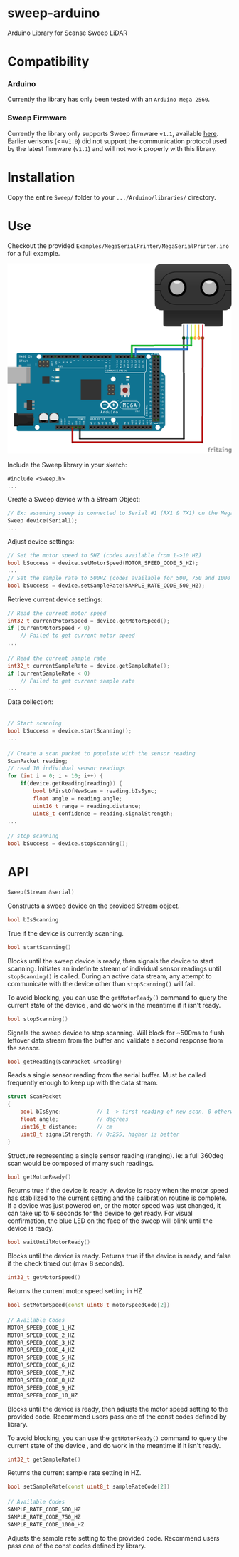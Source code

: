 # sweep-arduino
Arduino Library for Scanse Sweep LiDAR

# Compatibility
### Arduino
Currently the library has only been tested with an `Arduino Mega 2560`.
### Sweep Firmware
Currently the library only supports Sweep firmware `v1.1`, available [here](http://scanse.io/downloads). Earlier verisons (<=`v1.0`) did not support the communication protocol used by the latest firmware (`v1.1`) and will not work properly with this library.

# Installation
Copy the entire `Sweep/` folder to your `.../Arduino/libraries/` directory.

# Use

Checkout the provided `Examples/MegaSerialPrinter/MegaSerialPrinter.ino` for a full example.

![Alt text](wiring_diagrams/MegaSerialPrinter.png?raw=true "Title")



Include the Sweep library in your sketch:
```arduino
#include <Sweep.h>
...
```

Create a Sweep device with a Stream Object:

```c
// Ex: assuming sweep is connected to Serial #1 (RX1 & TX1) on the Mega
Sweep device(Serial1);
...

```

Adjust device settings:
```c++
// Set the motor speed to 5HZ (codes available from 1->10 HZ)
bool bSuccess = device.setMotorSpeed(MOTOR_SPEED_CODE_5_HZ);
...
// Set the sample rate to 500HZ (codes available for 500, 750 and 1000 HZ)
bool bSuccess = device.setSampleRate(SAMPLE_RATE_CODE_500_HZ);
```

Retrieve current device settings:
```c
// Read the current motor speed
int32_t currentMotorSpeed = device.getMotorSpeed();
if (currentMotorSpeed < 0)
    // Failed to get current motor speed
...

// Read the current sample rate
int32_t currentSampleRate = device.getSampleRate();
if (currentSampleRate < 0)
    // Failed to get current sample rate
...
```

Data collection:
```c

// Start scanning
bool bSuccess = device.startScanning();
...

// Create a scan packet to populate with the sensor reading
ScanPacket reading;
// read 10 individual sensor readings
for (int i = 0; i < 10; i++) {
    if(device.getReading(reading)) {
        bool bFirstOfNewScan = reading.bIsSync;
        float angle = reading.angle;
        uint16_t range = reading.distance;
        uint8_t confidence = reading.signalStrength;
...

// stop scanning
bool bSuccess = device.stopScanning();

```


# API

```c++
Sweep(Stream &serial)
```

Constructs a sweep device on the provided Stream object.

```c++
bool bIsScanning
```

True if the device is currently scanning.

```c++
bool startScanning()
```
Blocks until the sweep device is ready, then signals the device to start scanning. Initiates an indefinite stream of individual sensor readings until `stopScanning()` is called. 
During an active data stream, any attempt to communicate with the device other than `stopScanning()` will fail.

To avoid blocking, you can use the `getMotorReady()` command to query the current state of the device , and do work in the meantime if it isn't ready.


```c++
bool stopScanning()
```

Signals the sweep device to stop scanning. Will block for ~500ms to flush leftover data stream from the buffer and validate a second response from the sensor.

```c++
bool getReading(ScanPacket &reading)
```

Reads a single sensor reading from the serial buffer. Must be called frequently enough to keep up with the data stream.

```c++
struct ScanPacket
{
    bool bIsSync;           // 1 -> first reading of new scan, 0 otherwise
    float angle;            // degrees
    uint16_t distance;      // cm
    uint8_t signalStrength; // 0:255, higher is better
}
```

Structure representing a single sensor reading (ranging). ie: a full 360deg scan would be composed of many such readings.

```c++
bool getMotorReady()
```

Returns true if the device is ready. A device is ready when the motor speed has stabilized to the current setting and the calibration routine is complete. If a device was just powered on, or the motor speed was just changed, it can take up to 6 seconds for the device to get ready. For visual confirmation, the blue LED on the face of the sweep will blink until the device is ready.

```c++
bool waitUntilMotorReady()
```

Blocks until the device is ready. Returns true if the device is ready, and false if the check timed out (max 8 seconds).


```c++
int32_t getMotorSpeed()
```

Returns the current motor speed setting in HZ

```c++
bool setMotorSpeed(const uint8_t motorSpeedCode[2])

// Available Codes
MOTOR_SPEED_CODE_1_HZ
MOTOR_SPEED_CODE_2_HZ
MOTOR_SPEED_CODE_3_HZ
MOTOR_SPEED_CODE_4_HZ
MOTOR_SPEED_CODE_5_HZ
MOTOR_SPEED_CODE_6_HZ
MOTOR_SPEED_CODE_7_HZ
MOTOR_SPEED_CODE_8_HZ
MOTOR_SPEED_CODE_9_HZ
MOTOR_SPEED_CODE_10_HZ
```

Blocks until the device is ready, then adjusts the motor speed setting to the provided code. Recommend users pass one of the const codes defined by library.

To avoid blocking, you can use the `getMotorReady()` command to query the current state of the device , and do work in the meantime if it isn't ready.

```c++
int32_t getSampleRate()
```

Returns the current sample rate setting in HZ.

```c++
bool setSampleRate(const uint8_t sampleRateCode[2])

// Available Codes
SAMPLE_RATE_CODE_500_HZ
SAMPLE_RATE_CODE_750_HZ
SAMPLE_RATE_CODE_1000_HZ
```

Adjusts the sample rate setting to the provided code. Recommend users pass one of the const codes defined by library.
